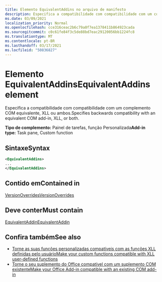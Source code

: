 ```yaml
---
title: Elemento EquivalentAddins no arquivo de manifesto
description: Especifica a compatibilidade com compatibilidade com um complemento COM equivalente, XLL ou ambos.
ms.date: 03/09/2021
localization_priority: Normal
ms.openlocfilehash: cce316ceac2b6c79a0f7ea1378411b864923cada
ms.sourcegitcommit: c0c61fe84f3c5de88bd7eac29120056bb1224fc8
ms.translationtype: MT
ms.contentlocale: pt-BR
ms.lasthandoff: 03/17/2021
ms.locfileid: "50836827"
---
```

# <a name="equivalentaddins-element"></a><span data-ttu-id="549e1-103">Elemento EquivalentAddins</span><span class="sxs-lookup"><span data-stu-id="549e1-103">EquivalentAddins element</span></span>

<span data-ttu-id="549e1-104">Especifica a compatibilidade com compatibilidade com um complemento COM equivalente, XLL ou ambos.</span><span class="sxs-lookup"><span data-stu-id="549e1-104">Specifies backwards compatibility with an equivalent COM add-in, XLL, or both.</span></span>

<span data-ttu-id="549e1-105">**Tipo de complemento:** Painel de tarefas, função Personalizada</span><span class="sxs-lookup"><span data-stu-id="549e1-105">**Add-in type:** Task pane, Custom function</span></span>

## <a name="syntax"></a><span data-ttu-id="549e1-106">Sintaxe</span><span class="sxs-lookup"><span data-stu-id="549e1-106">Syntax</span></span>

```XML
<EquivalentAddins>
...  
</EquivalentAddins>  
```

## <a name="contained-in"></a><span data-ttu-id="549e1-107">Contido em</span><span class="sxs-lookup"><span data-stu-id="549e1-107">Contained in</span></span>

[<span data-ttu-id="549e1-108">VersionOverrides</span><span class="sxs-lookup"><span data-stu-id="549e1-108">VersionOverrides</span></span>](versionoverrides.md)

## <a name="must-contain"></a><span data-ttu-id="549e1-109">Deve conter</span><span class="sxs-lookup"><span data-stu-id="549e1-109">Must contain</span></span>

[<span data-ttu-id="549e1-110">EquivalentAddin</span><span class="sxs-lookup"><span data-stu-id="549e1-110">EquivalentAddin</span></span>](equivalentaddin.md)

## <a name="see-also"></a><span data-ttu-id="549e1-111">Confira também</span><span class="sxs-lookup"><span data-stu-id="549e1-111">See also</span></span>

- [<span data-ttu-id="549e1-112">Torne as suas funções personalizadas compatíveis com as funções XLL definidas pelo usuário</span><span class="sxs-lookup"><span data-stu-id="549e1-112">Make your custom functions compatible with XLL user-defined functions</span></span>](../../excel/make-custom-functions-compatible-with-xll-udf.md)
- [<span data-ttu-id="549e1-113">Torne o seu suplemento do Office compatível com um suplemento COM existente</span><span class="sxs-lookup"><span data-stu-id="549e1-113">Make your Office Add-in compatible with an existing COM add-in</span></span>](../../develop/make-office-add-in-compatible-with-existing-com-add-in.md)
